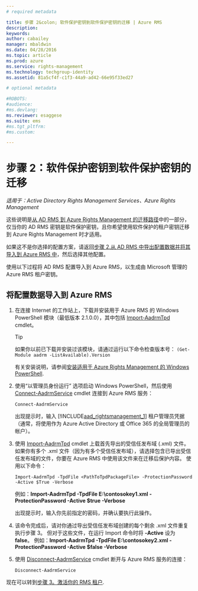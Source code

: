 ```yaml
---
# required metadata

title: 步骤 2&colon; 软件保护密钥到软件保护密钥的迁移 | Azure RMS
description:
keywords:
author: cabailey
manager: mbaldwin
ms.date: 04/28/2016
ms.topic: article
ms.prod: azure
ms.service: rights-management
ms.technology: techgroup-identity
ms.assetid: 81a5cf4f-c1f3-44a9-ad42-66e95f33ed27

# optional metadata

#ROBOTS:
#audience:
#ms.devlang:
ms.reviewer: esaggese
ms.suite: ems
#ms.tgt_pltfrm:
#ms.custom:

---
```



# 步骤 2：软件保护密钥到软件保护密钥的迁移

*适用于：Active Directory Rights Management Services、Azure Rights Management*


这些说明是[从 AD RMS 到 Azure Rights Management 的迁移路径](migrate-from-ad-rms-to-azure-rms.md)中的一部分，仅当你的 AD RMS 密钥是软件保护密钥，且你希望使用软件保护的租户密钥迁移到 Azure Rights Management 时才适用。 

如果这不是你选择的配置方案，请返回[步骤 2.从 AD RMS 中导出配置数据并将其导入到 Azure RMS 中](migrate-from-ad-rms-to-azure-rms.md#step-2-export-configuration-data-from-ad-rms-and-import-it-to-azure-rms)，然后选择其他配置。

使用以下过程将 AD RMS 配置导入到 Azure RMS，以生成由 Microsoft 管理的 Azure RMS 租户密钥。

## 将配置数据导入到 Azure RMS

1.  在连接 Internet 的工作站上，下载并安装用于 Azure RMS 的 Windows PowerShell 模块（最低版本 2.1.0.0），其中包括 [Import-AadrmTpd](http://msdn.microsoft.com/library/azure/dn857523.aspx) cmdlet。

    > [!TIP]
    > 如果你以前已下载并安装过该模块，请通过运行以下命令检查版本号： `(Get-Module aadrm -ListAvailable).Version`

    有关安装说明，请参阅[安装适用于 Azure Rights Management 的 Windows PowerShell](../deploy-use/install-powershell.md).

2.  使用“以管理员身份运行”  选项启动 Windows PowerShell，然后使用 [Connect-AadrmService](http://msdn.microsoft.com/library/azure/dn629415.aspx) cmdlet 连接到 Azure RMS 服务：

    ```
    Connect-AadrmService
    ```
    出现提示时，输入 [!INCLUDE[aad_rightsmanagement_1](../includes/aad_rightsmanagement_1_md.md)] 租户管理员凭据（通常，将使用作为 Azure Active Directory 或 Office 365 的全局管理员的帐户）。

3.  使用 [Import-AadrmTpd](http://msdn.microsoft.com/library/azure/dn857523.aspx) cmdlet 上载首先导出的受信任发布域 (.xml) 文件。 如果你有多个 .xml 文件（因为有多个受信任发布域），请选择包含已导出受信任发布域的文件，你要在 Azure RMS 中使用该文件来在迁移后保护内容。 使用以下命令：

    ```
    Import-AadrmTpd -TpdFile <PathToTpdPackageFile> -ProtectionPassword -Active $True -Verbose
    ```
    例如：**Import-AadrmTpd -TpdFile E:\contosokey1.xml -ProtectionPassword -Active $true -Verbose**

    出现提示时，输入你先前指定的密码，并确认要执行此操作。

4.  该命令完成后，请对你通过导出受信任发布域创建的每个剩余 .xml 文件重复执行步骤 3。 但对于这些文件，在运行 Import 命令时将 **-Active** 设为 **false**。 例如：**Import-AadrmTpd -TpdFile E:\contosokey2.xml -ProtectionPassword -Active $false -Verbose**

5.  使用 [Disconnect-AadrmService](http://msdn.microsoft.com/library/azure/dn629416.aspx) cmdlet 断开与 Azure RMS 服务的连接：

    ```
    Disconnect-AadrmService
    ```

现在可以转到[步骤 3。激活你的 RMS 租户](migrate-from-ad-rms-to-azure-rms.md#BKMK_Step3Migration).



<!--HONumber=Apr16_HO4-->



